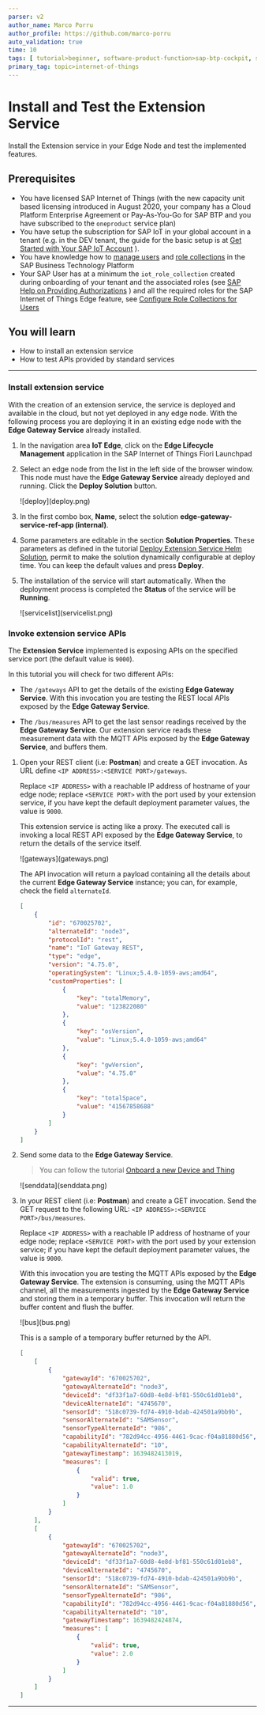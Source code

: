 ```yaml
---
parser: v2
author_name: Marco Porru
author_profile: https://github.com/marco-porru
auto_validation: true
time: 10
tags: [ tutorial>beginner, software-product-function>sap-btp-cockpit, software-product>sap-business-technology-platform, software-product>sap-btp--cloud-foundry-environment, tutorial>license]
primary_tag: topic>internet-of-things
---
```


# Install and Test the Extension Service
<!-- description --> Install the Extension service in your Edge Node and test the implemented features.

## Prerequisites
 -   You have licensed SAP Internet of Things (with the new capacity unit based licensing introduced in August 2020, your company has a Cloud Platform Enterprise Agreement or Pay-As-You-Go for SAP BTP and you have subscribed to the `oneproduct` service plan)
 -   You have setup the subscription for SAP IoT in your global account in a tenant (e.g. in the DEV tenant, the guide for the basic setup is at [Get Started with Your SAP IoT Account](https://help.sap.com/viewer/195126f4601945cba0886cbbcbf3d364/latest/en-US/bfe6a46a13d14222949072bf330ff2f4.html) ).
 - You have knowledge how to [manage users](https://help.sap.com/viewer/65de2977205c403bbc107264b8eccf4b/Cloud/en-US/a3bc7e863ac54c23ab856863b681c9f8.html) and [role collections](https://help.sap.com/viewer/65de2977205c403bbc107264b8eccf4b/Cloud/en-US/9e1bf57130ef466e8017eab298b40e5e.html) in the SAP Business Technology Platform
 - Your SAP User has at a minimum the `iot_role_collection` created during onboarding of your tenant and the associated roles (see [SAP Help on Providing Authorizations](https://help.sap.com/viewer/195126f4601945cba0886cbbcbf3d364/latest/en-US/2810dd61e0a8446d839c936f341ec46d.html) ) and all the required roles for the SAP Internet of Things Edge feature, see [Configure Role Collections for Users](https://help.sap.com/viewer/247022ddd1744053af376344471c0821/2109b/en-US/7e0ddf3d1ef24a42b68cd75fc526302c.html#5f0427eab54d467bb18871ce0d41e862.html)

## You will learn
  - How to install an extension service
  - How to test APIs provided by standard services

---

### Install extension service


With the creation of an extension service, the service is deployed and available in the cloud, but not yet deployed in any edge node. With the following process you are deploying it in an existing edge node with the **Edge Gateway Service** already installed.

1.  In the navigation area **IoT Edge**, click on the **Edge Lifecycle Management** application in the SAP Internet of Things Fiori Launchpad

2.  Select an edge node from the list in the left side of the browser window. This node must have the **Edge Gateway Service** already deployed and running. Click the **Deploy Solution** button.

    <!-- border -->![deploy](deploy.png)

3.  In the first combo box, **Name**, select the solution **edge-gateway-service-ref-app (internal)**.

4.  Some parameters are editable in the section **Solution Properties**. These parameters as defined in the tutorial [Deploy Extension Service Helm Solution](iot-edge-extension-helm), permit to make the solution dynamically configurable at deploy time. You can keep the default values and press **Deploy**.

5. The installation of the service will start automatically. When the deployment process is completed the **Status** of the service will be **Running**.

    <!-- border -->![servicelist](servicelist.png)


### Invoke extension service APIs


The **Extension Service** implemented is exposing APIs on the specified service port (the default value is `9000`).

In this tutorial you will check for two different APIs:

-  The `/gateways` API to get the details of the existing **Edge Gateway Service**. With this invocation you are testing the REST local APIs exposed by the **Edge Gateway Service**.

- The `/bus/measures` API to get the last sensor readings received by the **Edge Gateway Service**. Our extension service reads these measurement data with the MQTT APIs exposed by the **Edge Gateway Service**, and buffers them.

1.  Open your REST client (i.e: **Postman**) and create a GET invocation. As URL define `<IP ADDRESS>:<SERVICE PORT>/gateways`.

    Replace `<IP ADDRESS>` with a reachable IP address of hostname of your edge node; replace `<SERVICE PORT>` with the port used by your extension service, if you have kept the default deployment parameter values, the value is `9000`.

    This extension service is acting like a proxy. The executed call is invoking a local REST API exposed by the **Edge Gateway Service**, to return the details of the service itself.

    <!-- border -->![gateways](gateways.png)

    The API invocation will return a payload containing all the details about the current **Edge Gateway Service** instance; you can, for example, check the field `alternateId`.

    ```JSON
    [
        {
            "id": "670025702",
            "alternateId": "node3",
            "protocolId": "rest",
            "name": "IoT Gateway REST",
            "type": "edge",
            "version": "4.75.0",
            "operatingSystem": "Linux;5.4.0-1059-aws;amd64",
            "customProperties": [
                {
                    "key": "totalMemory",
                    "value": "123822080"
                },
                {
                    "key": "osVersion",
                    "value": "Linux;5.4.0-1059-aws;amd64"
                },
                {
                    "key": "gwVersion",
                    "value": "4.75.0"
                },
                {
                    "key": "totalSpace",
                    "value": "41567858688"
                }
            ]
        }
    ]
    ```

2.  Send some data to the **Edge Gateway Service**.

    >You can follow the tutorial [Onboard a new Device and Thing](iot-edge-onboard-thing)

    <!-- border -->![senddata](senddata.png)

3.  In your REST client (i.e: **Postman**) and create a GET invocation. Send the GET request to the following URL: `<IP ADDRESS>:<SERVICE PORT>/bus/measures`.

    Replace `<IP ADDRESS>` with a reachable IP address of hostname of your edge node; replace `<SERVICE PORT>` with the port used by your extension service; if you have kept the default deployment parameter values, the value is `9000`.

    With this invocation you are testing the MQTT APIs exposed by the **Edge Gateway Service**. The extension is consuming, using the MQTT APIs channel, all the measurements ingested by the **Edge Gateway Service** and storing them in a temporary buffer. This invocation will return the buffer content and flush the buffer.

    <!-- border -->![bus](bus.png)

    This is a sample of a temporary buffer returned by the API.

    ```JSON
    [
        [
            {
                "gatewayId": "670025702",
                "gatewayAlternateId": "node3",
                "deviceId": "df33f1a7-60d8-4e8d-bf81-550c61d01eb8",
                "deviceAlternateId": "4745670",
                "sensorId": "518c0739-fd74-4910-bdab-424501a9bb9b",
                "sensorAlternateId": "SAMSensor",
                "sensorTypeAlternateId": "986",
                "capabilityId": "782d94cc-4956-4461-9cac-f04a81880d56",
                "capabilityAlternateId": "10",
                "gatewayTimestamp": 1639482413019,
                "measures": [
                    {
                        "valid": true,
                        "value": 1.0
                    }
                ]
            }
        ],
        [
            {
                "gatewayId": "670025702",
                "gatewayAlternateId": "node3",
                "deviceId": "df33f1a7-60d8-4e8d-bf81-550c61d01eb8",
                "deviceAlternateId": "4745670",
                "sensorId": "518c0739-fd74-4910-bdab-424501a9bb9b",
                "sensorAlternateId": "SAMSensor",
                "sensorTypeAlternateId": "986",
                "capabilityId": "782d94cc-4956-4461-9cac-f04a81880d56",
                "capabilityAlternateId": "10",
                "gatewayTimestamp": 1639482424874,
                "measures": [
                    {
                        "valid": true,
                        "value": 2.0
                    }
                ]
            }
        ]
    ]
    ```





---
